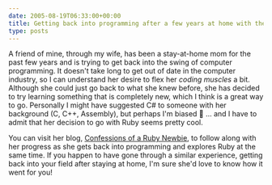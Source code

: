 ```yaml
---
date: 2005-08-19T06:33:00+00:00
title: Getting back into programming after a few years at home with the kids...
type: posts
---
```

A friend of mine, through my wife, has been a stay-at-home mom for the past few years and is trying to get back into the swing of computer programming. It doesn't take long to get out of date in the computer industry, so I can understand her desire to flex her _coding muscles_ a bit. Although she could just go back to what she knew before, she has decided to try learning something that is completely new, which I think is a great way to go. Personally I might have suggested C# to someone with her background (C, C++, Assembly), but perhaps I'm biased 🙂 ... and I have to admit that her decision to go with Ruby seems pretty cool.

You can visit her blog, [Confessions of a Ruby Newbie](http://rubynewbie.blogspot.com/), to follow along with her progress as she gets back into programming and explores Ruby at the same time. If you happen to have gone through a similar experience, getting back into your field after staying at home, I'm sure she'd love to know how it went for you!

